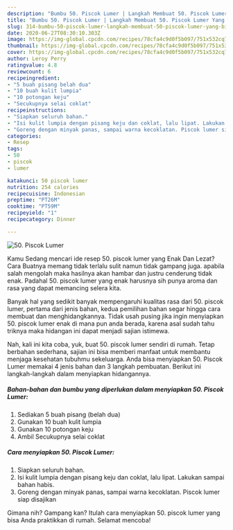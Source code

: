 ```yaml
---
description: "Bumbu 50. Piscok Lumer | Langkah Membuat 50. Piscok Lumer Yang Bikin Ngiler"
title: "Bumbu 50. Piscok Lumer | Langkah Membuat 50. Piscok Lumer Yang Bikin Ngiler"
slug: 314-bumbu-50-piscok-lumer-langkah-membuat-50-piscok-lumer-yang-bikin-ngiler
date: 2020-06-27T08:30:10.303Z
image: https://img-global.cpcdn.com/recipes/78cfa4c9d0f5b097/751x532cq70/50-piscok-lumer-foto-resep-utama.jpg
thumbnail: https://img-global.cpcdn.com/recipes/78cfa4c9d0f5b097/751x532cq70/50-piscok-lumer-foto-resep-utama.jpg
cover: https://img-global.cpcdn.com/recipes/78cfa4c9d0f5b097/751x532cq70/50-piscok-lumer-foto-resep-utama.jpg
author: Leroy Perry
ratingvalue: 4.8
reviewcount: 6
recipeingredient:
- "5 buah pisang belah dua"
- "10 buah kulit lumpia"
- "10 potongan keju"
- "Secukupnya selai coklat"
recipeinstructions:
- "Siapkan seluruh bahan."
- "Isi kulit lumpia dengan pisang keju dan coklat, lalu lipat. Lakukan sampai bahan habis."
- "Goreng dengan minyak panas, sampai warna kecoklatan. Piscok lumer siap disajikan"
categories:
- Resep
tags:
- 50
- piscok
- lumer

katakunci: 50 piscok lumer 
nutrition: 254 calories
recipecuisine: Indonesian
preptime: "PT26M"
cooktime: "PT59M"
recipeyield: "1"
recipecategory: Dinner

---
```



![50. Piscok Lumer](https://img-global.cpcdn.com/recipes/78cfa4c9d0f5b097/751x532cq70/50-piscok-lumer-foto-resep-utama.jpg)

Kamu Sedang mencari ide resep 50. piscok lumer yang Enak Dan Lezat? Cara Buatnya memang tidak terlalu sulit namun tidak gampang juga. apabila salah mengolah maka hasilnya akan hambar dan justru cenderung tidak enak. Padahal 50. piscok lumer yang enak harusnya sih punya aroma dan rasa yang dapat memancing selera kita.



Banyak hal yang sedikit banyak mempengaruhi kualitas rasa dari 50. piscok lumer, pertama dari jenis bahan, kedua pemilihan bahan segar hingga cara membuat dan menghidangkannya. Tidak usah pusing jika ingin menyiapkan 50. piscok lumer enak di mana pun anda berada, karena asal sudah tahu triknya maka hidangan ini dapat menjadi sajian istimewa.


Nah, kali ini kita coba, yuk, buat 50. piscok lumer sendiri di rumah. Tetap berbahan sederhana, sajian ini bisa memberi manfaat untuk membantu menjaga kesehatan tubuhmu sekeluarga. Anda bisa menyiapkan 50. Piscok Lumer memakai 4 jenis bahan dan 3 langkah pembuatan. Berikut ini langkah-langkah dalam menyiapkan hidangannya.

<!--inarticleads1-->

##### Bahan-bahan dan bumbu yang diperlukan dalam menyiapkan 50. Piscok Lumer:

1. Sediakan 5 buah pisang (belah dua)
1. Gunakan 10 buah kulit lumpia
1. Gunakan 10 potongan keju
1. Ambil Secukupnya selai coklat




<!--inarticleads2-->

##### Cara menyiapkan 50. Piscok Lumer:

1. Siapkan seluruh bahan.
1. Isi kulit lumpia dengan pisang keju dan coklat, lalu lipat. Lakukan sampai bahan habis.
1. Goreng dengan minyak panas, sampai warna kecoklatan. Piscok lumer siap disajikan




Gimana nih? Gampang kan? Itulah cara menyiapkan 50. piscok lumer yang bisa Anda praktikkan di rumah. Selamat mencoba!

